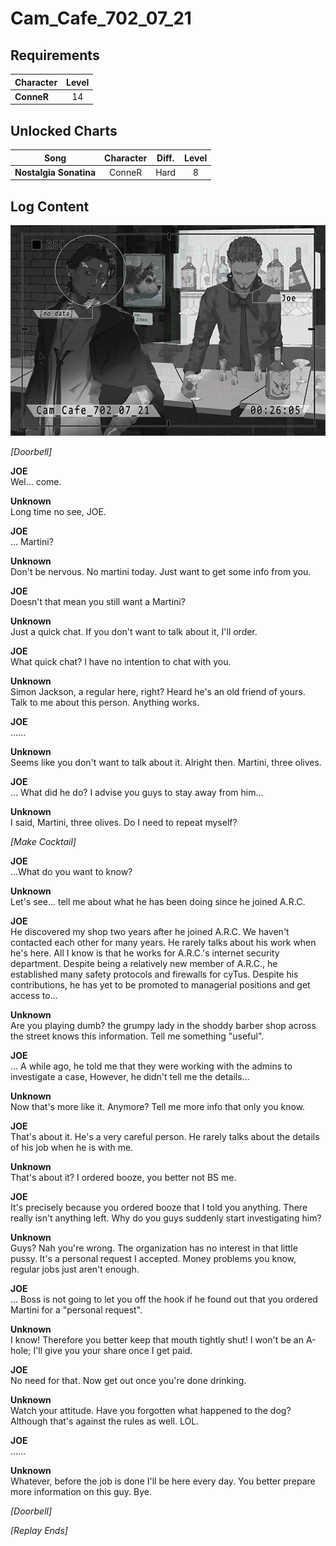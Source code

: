 # Cam_Cafe_702_07_21
## Requirements
|Character |Level|
|----------|:---:|
|**ConneR**| 14  |

## Unlocked Charts
|         Song         |Character|Diff.|Level|
|----------------------|:-------:|:---:|:---:|
|**Nostalgia Sonatina**| ConneR  |Hard |  8  |

## Log Content
![cos1302.png](./attachments/cos1302.png)

*\[Doorbell\]*

**JOE**<br>
Wel... come.

**Unknown**<br>
Long time no see, JOE.

**JOE**<br>
... Martini?

**Unknown**<br>
Don't be nervous. No martini today. Just want to get some info from you.

**JOE**<br>
Doesn't that mean you still want a Martini?

**Unknown**<br>
Just a quick chat. If you don't want to talk about it, I'll order.

**JOE**<br>
What quick chat? I have no intention to chat with you.

**Unknown**<br>
Simon Jackson, a regular here, right? Heard he's an old friend of yours.<br>
Talk to me about this person. Anything works. 

**JOE**<br>
......

**Unknown**<br>
Seems like you don't want to talk about it. Alright then. Martini, three olives.

**JOE**<br>
... What did he do? I advise you guys to stay away from him...

**Unknown**<br>
I said, Martini, three olives. Do I need to repeat myself?

*\[Make Cocktail\]*

**JOE**<br>
...What do you want to know?

**Unknown**<br>
Let's see... tell me about what he has been doing since he joined A.R.C.

**JOE**<br>
He discovered my shop two years after he joined A.R.C. We haven't contacted each other for many years. He rarely talks about his work when he's here. All I know is that he works for A.R.C.'s internet security department. Despite being a relatively new member of A.R.C., he established many safety protocols and firewalls for cyTus. Despite his contributions, he has yet to be promoted to managerial positions and get access to...

**Unknown**<br>
Are you playing dumb? the grumpy lady in the shoddy barber shop across the street knows this information. Tell me something "useful".

**JOE**<br>
... A while ago, he told me that they were working with the admins to investigate a case, However, he didn't tell me the details...

**Unknown**<br>
Now that's more like it. Anymore? Tell me more info that only you know.

**JOE**<br>
That's about it. He's a very careful person. He rarely talks about the details of his job when he is with me.

**Unknown**<br>
That's about it? I ordered booze, you better not BS me.

**JOE**<br>
It's precisely because you ordered booze that I told you anything. There really isn't anything left. Why do you guys suddenly start investigating him?

**Unknown**<br>
Guys? Nah you're wrong. The organization has no interest in that little pussy. It's a personal request I accepted. Money problems you know, regular jobs just aren't enough.

**JOE**<br>
... Boss is not going to let you off the hook if he found out that you ordered Martini for a "personal request".

**Unknown**<br>
I know! Therefore you better keep that mouth tightly shut! I won't be an A\-hole; I'll give you your share once I get paid.

**JOE**<br>
No need for that. Now get out once you're done drinking.

**Unknown**<br>
Watch your attitude. Have you forgotten what happened to the dog? Although that's against the rules as well. LOL.

**JOE**<br>
......

**Unknown**<br>
Whatever, before the job is done I'll be here every day. You better prepare more information on this guy. Bye.

*\[Doorbell\]*

*[Replay Ends]*